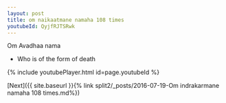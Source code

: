 ```yaml
---
layout: post
title: om naikaatmane namaha 108 times
youtubeId: QyjfRJTSRwk
---
```

 
 
Om Avadhaa nama 
 
 -  Who is of the form of death 
 
  
 
  
 
 
 
 
 
 


{% include youtubePlayer.html id=page.youtubeId %}
 
[Next]({{ site.baseurl }}{% link  split2/_posts/2016-07-19-Om indrakarmane namaha 108 times.md%})
 
